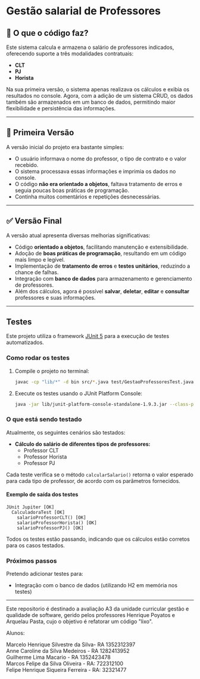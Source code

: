 # Gestão salarial de Professores

## 📌 O que o código faz?

Este sistema calcula e armazena o salário de professores indicados, oferecendo suporte a três modalidades contratuais:

- **CLT**
- **PJ**
- **Horista**

Na sua primeira versão, o sistema apenas realizava os cálculos e exibia os resultados no console. Agora, com a adição de um sistema CRUD, os dados também são armazenados em um banco de dados, permitindo maior flexibilidade e persistência das informações.

---

## 🧾 Primeira Versão

A versão inicial do projeto era bastante simples:

- O usuário informava o nome do professor, o tipo de contrato e o valor recebido.
- O sistema processava essas informações e imprimia os dados no console.
- O código **não era orientado a objetos**, faltava tratamento de erros e seguia poucas boas práticas de programação.
- Continha muitos comentários e repetições desnecessárias.

---

## ✅ Versão Final

A versão atual apresenta diversas melhorias significativas:

- Código **orientado a objetos**, facilitando manutenção e extensibilidade.
- Adoção de **boas práticas de programação**, resultando em um código mais limpo e legível.
- Implementação de **tratamento de erros** e **testes unitários**, reduzindo a chance de falhas.
- Integração com **banco de dados** para armazenamento e gerenciamento de professores.
- Além dos cálculos, agora é possível **salvar**, **deletar**, **editar** e **consultar** professores e suas informações.

---


## Testes

Este projeto utiliza o framework [JUnit 5](https://junit.org/junit5/) para a execução de testes automatizados.

### Como rodar os testes

1. Compile o projeto no terminal:
   ```sh
   javac -cp "lib/*" -d bin src/*.java test/GestaoProfessoresTest.java

   ```

2. Execute os testes usando o JUnit Platform Console:
   ```sh
   java -jar lib/junit-platform-console-standalone-1.9.3.jar --class-path bin --scan-class-path
   ```

### O que está sendo testado

Atualmente, os seguintes cenários são testados:

- **Cálculo do salário de diferentes tipos de professores:**
  - Professor CLT
  - Professor Horista
  - Professor PJ

Cada teste verifica se o método `calcularSalario()` retorna o valor esperado para cada tipo de professor, de acordo com os parâmetros fornecidos.

#### Exemplo de saída dos testes

```
JUnit Jupiter [OK]
  CalculadoraTest [OK]
    salarioProfessorCLT() [OK]
    salarioProfessorHorista() [OK]
    salarioProfessorPJ() [OK]
```

Todos os testes estão passando, indicando que os cálculos estão corretos para os casos testados.

### Próximos passos

Pretendo adicionar testes para:
- Integração com o banco de dados (utilizando H2 em memória nos testes)

---






Este repositorio é destinado a avaliação A3 da unidade curricular gestão e qualidade de software, gerido pelos professores Henrique Poyatos e Arquelau Pasta, cujo o objetivo é refatorar um código "lixo".

Alunos:

Marcelo Henrique Silvestre da Silva- RA 1352312397 <br>
Anne Caroline da Silva Medeiros - RA 1282413952 <br>
Guilherme Lima Macario - RA 1352423478 <br>
Marcos Felipe da Silva Oliveira - RA: 722312100 <br>
Felipe Henrique Siqueira Ferreira - RA: 32321477
